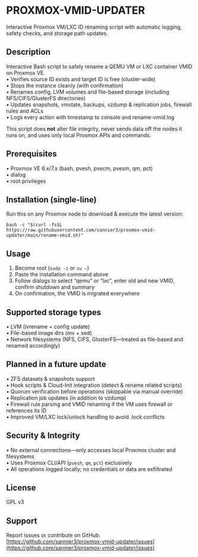# PROXMOX-VMID-UPDATER
Interactive Proxmox VM/LXC ID renaming script with automatic logging, safety checks, and storage path updates.

## Description

Interactive Bash script to safely rename a QEMU VM or LXC container VMID on Proxmox VE.  
• Verifies source ID exists and target ID is free (cluster-wide)  
• Stops the instance cleanly (with confirmation)  
• Renames config, LVM volumes and file-based storage (including NFS/CIFS/GlusterFS directories)  
• Updates snapshots, vmstate, backups, vzdump & replication jobs, firewall rules and ACLs  
• Logs every action with timestamp to console and rename-vmid.log  

This script does **not** alter file integrity, never sends data off the nodes it runs on, and uses only local Proxmox APIs and commands.

## Prerequisites

• Proxmox VE 6.x/7.x (bash, pvesh, pvecm, pvesm, qm, pct)  
• dialog  
• root privileges  

## Installation (single-line)

Run this on any Proxmox node to download & execute the latest version:  

```
bash -c "$(curl -fsSL https://raw.githubusercontent.com/sannier3/proxmox-vmid-updater/main/rename-vmid.sh)"
```

## Usage

1. Become root (`sudo -i` or `su –`) 
2. Paste the installation command above 
3. Follow dialogs to select “qemu” or “lxc”, enter old and new VMID, confirm shutdown and summary  
4. On confirmation, the VMID is migrated everywhere

## Supported storage types

• LVM (lvrename + config update)  
• File-based image dirs (mv + sed)  
• Network filesystems (NFS, CIFS, GlusterFS—treated as file-based and renamed accordingly)  

## Planned in a future update

• ZFS datasets & snapshots support  
• Hook scripts & Cloud-Init integration (detect & rename related scripts)  
• Quorum verification before operations (skippable via manual override)  
• Replication job updates (in addition to vzdump)  
• Firewall rule parsing and VMID renaming if the VM uses firewall or references its ID  
• Improved VM/LXC lock/unlock handling to avoid .lock conflicts  

## Security & Integrity

• No external connections—only accesses local Proxmox cluster and filesystems  
• Uses Proxmox CLI/API (`pvesh`, `qm`, `pct`) exclusively  
• All operations logged locally; no credentials or data are exfiltrated  

## License

GPL v3

## Support

Report issues or contribute on GitHub:  
[https://github.com/sannier3/proxmox-vmid-updater/issues](https://github.com/sannier3/proxmox-vmid-updater/issues)
